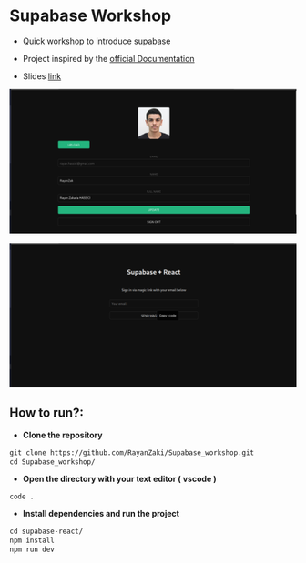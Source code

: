 # Supabase Workshop

- Quick workshop to introduce supabase
- Project inspired by the [official Documentation](https://supabase.com/docs/guides/getting-started/tutorials/with-react?database-method=sql)

- Slides [link](https://docs.google.com/presentation/d/1BFAaGYSvgKdOC5dF8OK7IIzwNB-oSxL26SldHt87D3I/edit?usp=sharing)

![](image-1.png)

![](image.png)

## How to run?:

- **Clone the repository** 
```
git clone https://github.com/RayanZaki/Supabase_workshop.git
cd Supabase_workshop/
```
- **Open the directory with your text editor ( vscode )**
```
code .
```

- **Install dependencies and run the project**
```
cd supabase-react/
npm install
npm run dev
```
